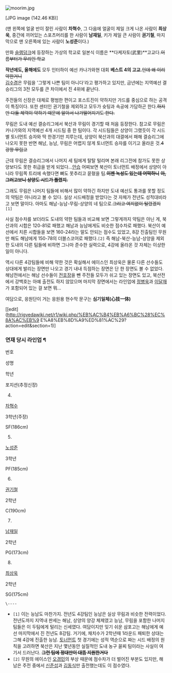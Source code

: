 ![moorim.jpg](//rv.wkcdn.net/http://rigvedawiki.net/r1/pds/moorim.jpg)

[JPG image (142.46 KB)]

(맨 왼쪽에 얼굴 반이 잘린 사람이 **차혁수**, 그 다음에 얼굴이 제일 크게 나온 사람이 **최상욱**, 중간에 끼어있는 스포츠머리를 한
사람이 **남재일**, 키가 제일 큰 사람이 **권기철**, 마지막으로 맨 오른쪽에 있는 사람이 **노성준**이다.)

만화 [슬램덩크](%EC%8A%AC%EB%9E%A8%EB%8D%A9%ED%81%AC.md)에 등장하는 가상의 학교로 일본식 이름은
**다케자토(武里)**고교다.<del>이름부터가 무리인 학교</del>

**작년에도, 올해에도** 모두 인터하이 예선 카나가와현 대회 **베스트 4의 고교.**<del>인데 왜 이리 약한거니</del>  
[김수겸](%EA%B9%80%EC%88%98%EA%B2%B8.md)은 무림을 '그렇게 나쁜 팀이 아니다'라고 평가하고 있지만, 금년에는
지역예선 결승리그의 3전 모두를 큰 차이에서 진 4위에 끝난다.

주전들의 신장은 대체로 평범한 편이고 포스트진이 약하지만 가드를 중심으로 하는 공격이 특징이다. 또한 센터인 권기철을 제외하고 모두가 슛팅과
속공에 가담하곤 한다.<del>하지만 다들 체력이 약하기 때문에 알아서 나가떨어지기도 한다.</del>

무림은 도내 예선 결승리그에서 북산과 무림이 경기할 때 처음 등장한다. 참고로 무림은 카나가와의 지역예선 4개 시드팀 중 한 팀이다. 각
시드팀들은 상양이 그랬듯이 각 시드별 토너먼트 승자와 딱 한경기만 치루는데, 상양이 북산과의 대결에서 패해 결승리그에 나오지 못한 반면
해남, 능남, 무림은 어렵지 않게 토너먼트 승자를 이기고 올라온 것.<del>4강왕 무림고</del>

근데 무림은 결승리그에서 나머지 세 팀에게 탈탈 털리며 본래 리그전에 참가도 못한 상양보다도 못한 취급을 받게
되었다...[안습](%EC%95%88%EC%8A%B5.md) 어찌보면 북산이 토너먼트 배정에서 상양이 아니라 무림쪽 트리에 속했다면
뼈도 못추리고 묻혔을 팀.**<del>이젠 녹성도 있는데 어떡하니</del>** **<del>아, 그러고보니 상양도 시드가
풀렸지.</del>**

그래도 무림은 나머지 팀들에 비해서 많이 약하긴 하지만 도내 예선도 통과를 못할 정도의 약팀은 아니라고 볼 수 있다. 실상 시드배정을
받았다는 것 자체가 전년도 성적대비라고 보면 말이다. 아마도 해남-능남-무림-상양의 네 팀으로.<del>그리고 여지없이
털렸겠지</del>`[1]`

사실 점수차를 보더라도 도내의 약한 팀들과 비교해 보면 그렇게까지 약팀은 아닌 게, 북산과의 시합은 120-81로 패했고 해남과 능남에게도
비슷한 점수차로 패했다. 북산이 예선에서 치른 시합들을 보면 160-24라는 말도 안되는 점수도 있었고, 8강 진출팀인 무원만 해도 해남에게
150-78의 더블스코어로 패했다.`[2]` 즉 해남-북산-능남-상양을 제외한 도내의 다른 팀들에 비하면 그나마 준수한 실력으로, 4강에
올라온 것 자체는 이상한 일이 아니다.

역시 다른 4강팀들에 비해 약한 것은 확실해서 에이스인 최상욱은 물론 다른 선수들도 상대에게 발리는 장면만 나오고 경기 내내 득점하는 장면은
단 한 장면도 볼 수 없었다. 해남전에서는 해남 선수들이 [전호장](%EC%A0%84%ED%98%B8%EC%9E%A5.md)을 뺀
주전들 모두가 쉬고 있는 장면도 있고, 북산전에서 강백호는 아예 출전도 하지 않았으며 마지막 장면에서는 라인업에
[정병욱](%EC%A0%95%EB%B3%91%EC%9A%B1.md)과
[이달재](%EC%9D%B4%EB%8B%AC%EC%9E%AC.md)가 포함되어 있는 걸 보면 뭐...

여담으로, 응원단이 거는 응원용 현수막 문구는 **심기일체(心技一体)**

[[edit](http://rigvedawiki.net/r1/wiki.php/%EB%AC%B4%EB%A6%BC%28%EC%8A%AC%EB%9
E%A8%EB%8D%A9%ED%81%AC%29?action=edit&section=1)]

### 연재 당시 라인업 ¶

번호

성명

학년

포지션(추정신장)

4.

[차혁수](%EC%B0%A8%ED%98%81%EC%88%98.md)

3학년(주장)

SF(186cm)

5.

[노성준](%EB%85%B8%EC%84%B1%EC%A4%80%28%EC%8A%AC%EB%9E%A8%EB%8D%A9%ED%81%AC%29.md)

3학년

PF(185cm)

6.

[권기철](%EA%B6%8C%EA%B8%B0%EC%B2%A0.md)

2학년

C(190cm)

7.

[남재일](%EB%82%A8%EC%9E%AC%EC%9D%BC.md)

2학년

PG(173cm)

8.

[최상욱](%EC%B5%9C%EC%83%81%EC%9A%B1.md)

2학년

SG(175cm)

  

`\----`

  * `[1]` 이는 능남도 마찬가지. 전년도 4강팀인 능남은 실상 무림과 비슷한 전력이었다. 전년도까지 지역내 판세는 해남, 상양의 양강 체제였고 능남, 무림을 포함한 나머지 팀들은 이 두팀에게 털리는 신세였다. 여담이지만 잊기 쉬운 삼포고는 해남에게 예선 마지막에서 진 전년도 8강팀. 거기에, 채치수가 2학년때 1라운드 패퇴한 상대는 그해 4강에 진출한 능남. [토너먼트](%ED%86%A0%EB%84%88%EB%A8%BC%ED%8A%B8.md) 첫 경기에는 성적 역순으로 짜는 시드 배정의 원칙을 고려하면 북산은 지난 몇년동안 실질적인 도내 농구 꼴찌 팀이라는 사실이 여기서 드러난다. **<del>그런 팀에 정대만이 대뜸 지원한거다</del>**
  * `[2]` 무원의 에이스인 [오경민](%EC%98%A4%EA%B2%BD%EB%AF%BC.md)의 부상 때문에 점수차가 더 벌어진 부분도 있지만, 해남은 주전 중에서 [신준섭](%EC%8B%A0%EC%A4%80%EC%84%AD.md)과 [김동식](%EA%B9%80%EB%8F%99%EC%8B%9D.md)만 출전했는데도 이 점수였다.

